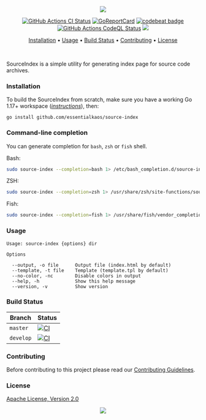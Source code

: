 <p align="center"><a href="#readme"><img src="https://gh.kaos.st/source-index.svg"/></a></p>

<p align="center">
  <a href="https://kaos.sh/w/source-index/ci"><img src="https://kaos.sh/w/source-index/ci.svg" alt="GitHub Actions CI Status" /></a>
  <a href="https://kaos.sh/r/source-index"><img src="https://kaos.sh/r/source-index.svg" alt="GoReportCard" /></a>
  <a href="https://kaos.sh/b/source-index"><img src="https://kaos.sh/b/dec317bf-9da2-4d56-ab9b-a31dde545285.svg" alt="codebeat badge" /></a>
  <a href="https://kaos.sh/w/source-index/codeql"><img src="https://kaos.sh/w/source-index/codeql.svg" alt="GitHub Actions CodeQL Status" /></a>
  <a href="#license"><img src="https://gh.kaos.st/apache2.svg"></a>
</p>

<p align="center"><a href="#installation">Installation</a> • <a href="#usage">Usage</a> • <a href="#build-status">Build Status</a> • <a href="#contributing">Contributing</a> • <a href="#license">License</a></p>

</br>

SourceIndex is a simple utility for generating index page for source code archives.

### Installation

To build the SourceIndex from scratch, make sure you have a working Go 1.17+ workspace (_[instructions](https://go.dev/doc/install)_), then:

```
go install github.com/essentialkaos/source-index
```

### Command-line completion

You can generate completion for `bash`, `zsh` or `fish` shell.

Bash:
```bash
sudo source-index --completion=bash 1> /etc/bash_completion.d/source-index
```


ZSH:
```bash
sudo source-index --completion=zsh 1> /usr/share/zsh/site-functions/source-index
```


Fish:
```bash
sudo source-index --completion=fish 1> /usr/share/fish/vendor_completions.d/source-index.fish
```

### Usage

```
Usage: source-index {options} dir

Options

  --output, -o file      Output file (index.html by default)
  --template, -t file    Template (template.tpl by default)
  --no-color, -nc        Disable colors in output
  --help, -h             Show this help message
  --version, -v          Show version

```

### Build Status

| Branch | Status |
|--------|--------|
| `master` | [![CI](https://kaos.sh/w/source-index/ci.svg?branch=master)](https://kaos.sh/w/source-index/ci?query=branch:master) |
| `develop` | [![CI](https://kaos.sh/w/source-index/ci.svg?branch=master)](https://kaos.sh/w/source-index/ci?query=branch:develop) |

### Contributing

Before contributing to this project please read our [Contributing Guidelines](https://github.com/essentialkaos/contributing-guidelines#contributing-guidelines).

### License

[Apache License, Version 2.0](https://www.apache.org/licenses/LICENSE-2.0)

<p align="center"><a href="https://essentialkaos.com"><img src="https://gh.kaos.st/ekgh.svg"/></a></p>
